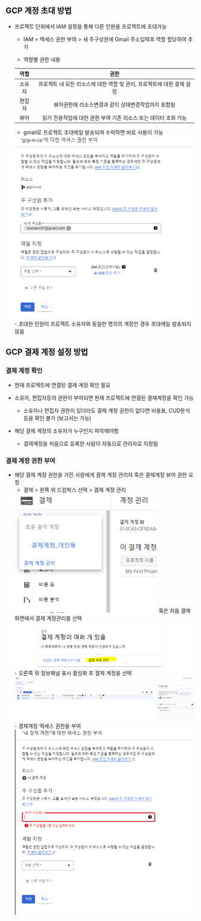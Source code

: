 ## GCP 계정 초대 방법
- 프로젝트 단위에서 IAM 설정을 통해 다른 인원을 프로젝트에 초대가능 
    - IAM > 엑세스 권한 부여 > 새 주구성원에 Gmail 주소입력후 역할 할당하여 추가

    - 역할별 권한 내용

    |역할|권한|
    |:-:|:-:|
    |소유자|프로젝트 내 모든 리소스에 대한 역할 및 관리, 프로젝트에 대한 결제 설정|
    |편집자|뷰어권한에 리소스변경과 같이 상태변경작업까지 포함됨|
    |뷰어|읽기 전용작업에 대한 권한 부여 기존 리소스 또는 데이터 조회 가능|

    - gmail로 프로젝트 초대메일 발송되며 수락하면 바로 사용이 가능
    <img src="gcp_프로젝트_엑세스권한부여.PNG" >            
        - 초대한 인원이 프로젝트 소유자와 동일한 명의의 계정인 경우 초대메일 발송되지않음
        
        

## GCP 결제 계정 설정 방법

### 결제 계정 확인

- 현재 프로젝트에 연결된 결제 계정 확인 필요

- 소유자, 편집자등의 권한이 부여되면 현재 프로젝트에 연결된 결제계정을 확인 가능
    - 소유자나 편집자 권한이 있더라도 결제 계정 권한이 없다면 비용표, CUD분석등을 확인 불가 (보고서는 가능)

- 해당 결제 계정의 소유자가 누구인지 파악해야함
    - 결제계정을 처음으로 등록한 사람이 자동으로 관리자로 지정됨

### 결제 계정 권한 부여
- 해당 결제 계정 권한을 가진 사람에게 결제 계정 관리자 혹은 결제계정 뷰어 권한 요청 
    - 결제 > 왼쪽 위 드랍박스 선택 > 결제 계정 관리 
    <img src="결제계정관리_1.PNG">    
    혹은 처음 결제 화면에서 결제 계정관리를 선택
    <img src="결제계정관리_2.PNG">    
    - 오른쪽 위 정보패널 표시 활성화 후 결제 계정을 선택 
    <img src="결제계정.PNG">    
    - 결제계정 엑세스 권한을 부여
    <img src="권한부여.PNG">    

